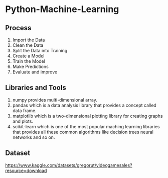 # Python-Machine-Learning

## Process
1. Import the Data
2. Clean the Data
3. Split the Data into Training
4. Create a Model
5. Train the Model
6. Make Predictions
7. Evaluate and improve

## Libraries and Tools
1. numpy provides multi-dimensional array.
2. pandas which is a data analysis library that provides a concept called data frame.
3. matplotlib which is a two-dimensional plotting library for creating graphs and plots.
4. scikit-learn which is one of the most popular maching learning libraries that provides all these common algorithms like decision trees neural networks and so on.

## Dataset
https://www.kaggle.com/datasets/gregorut/videogamesales?resource=download


